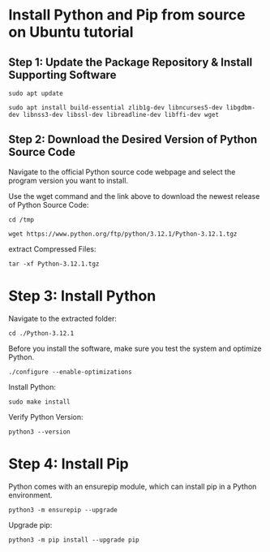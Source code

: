 # Install Python and Pip from source on Ubuntu tutorial

## Step 1: Update the Package Repository & Install Supporting Software

`sudo apt update`

`sudo apt install build-essential zlib1g-dev libncurses5-dev libgdbm-dev libnss3-dev libssl-dev libreadline-dev libffi-dev wget`

## Step 2: Download the Desired Version of Python Source Code

Navigate to the official Python source code webpage and select the program version you want to install.

Use the wget command and the link above to download the newest release of Python Source Code:

`cd /tmp`

`wget https://www.python.org/ftp/python/3.12.1/Python-3.12.1.tgz`

extract Compressed Files:

`tar -xf Python-3.12.1.tgz`

# Step 3: Install Python

Navigate to the extracted folder:

`cd ./Python-3.12.1`

Before you install the software, make sure you test the system and optimize Python.

`./configure --enable-optimizations`

Install Python:

`sudo make install`

Verify Python Version:

`python3 --version`

# Step 4: Install Pip

Python comes with an ensurepip module, which can install pip in a Python environment.

`python3 -m ensurepip --upgrade`

Upgrade pip:

`python3 -m pip install --upgrade pip`

